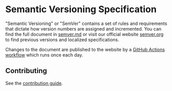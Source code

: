 # Semantic Versioning Specification

"Semantic Versioning" or "SemVer" contains a set of rules and requirements that dictate how version numbers are assigned and incremented. You can find the full document in [semver.md](semver.md) or visit our official website [semver.org](https://semver.org) to find previous versions and localized specifications.

Changes to the document are published to the website by a [GitHub Actions workflow](https://github.com/semver/semver.org/blob/gh-pages/.github/workflows/sync.yml) which runs once each day.

## Contributing

See the [contribution guide](CONTRIBUTING.md).
